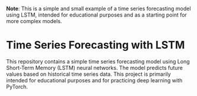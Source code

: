 **Note**: This is a simple and small example of a time series forecasting model using LSTM, intended for educational purposes and as a starting point for more complex models.



# Time Series Forecasting with LSTM
This repository contains a simple time series forecasting model using Long Short-Term Memory (LSTM) neural networks. 
The model predicts future values based on historical time series data. 
This project is primarily intended for educational purposes and for practicing deep learning with PyTorch.


